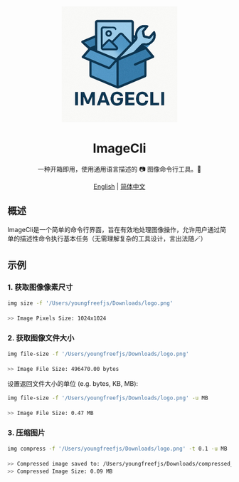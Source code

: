 <p align="center">
  <img alt="Imagecli"  width="260" src="static/logo.png">
</p>


<h1 align="center">ImageCli</h1>
<div align="center">
    一种开箱即用，使用通用语言描述的 📷 图像命令行工具。🔧
</div>

<div align="center">

[English](./README.md) | [简体中文](./README_ZH.md)

</div>

## 概述
ImageCli是一个简单的命令行界面，旨在有效地处理图像操作，允许用户通过简单的描述性命令执行基本任务（无需理解复杂的工具设计，言出法随🪄）


## 示例

### 1. 获取图像像素尺寸
```bash
img size -f '/Users/youngfreefjs/Downloads/logo.png'

>> Image Pixels Size: 1024x1024
```

### 2. 获取图像文件大小
```bash
img file-size -f '/Users/youngfreefjs/Downloads/logo.png'

>> Image File Size: 496470.00 bytes
```
设置返回文件大小的单位 (e.g. bytes, KB, MB):
```bash
img file-size -f '/Users/youngfreefjs/Downloads/logo.png' -u MB

>> Image File Size: 0.47 MB
```

### 3. 压缩图片
```bash
img compress -f '/Users/youngfreefjs/Downloads/logo.png' -t 0.1 -u MB

>> Compressed image saved to: /Users/youngfreefjs/Downloads/compressed_logo.png
>> Compressed Image Size: 0.09 MB
```
